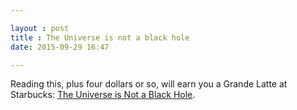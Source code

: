 ```yaml
---

layout : post
title : The Universe is not a black hole
date: 2015-09-29 16:47

---
```


Reading this, plus four dollars or so, will earn you a Grande Latte at Starbucks: [The Universe is Not a Black Hole](http://www.preposterousuniverse.com/blog/2010/04/28/the-universe-is-not-a-black-hole/).
